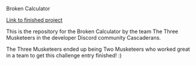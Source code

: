 Broken Calculator 

[Link to finished project](https://criminy-git.github.io/broken-calculator-challenge-entry/)

This is the repository for the Broken Calculator by the team The Three Musketeers in the developer Discord community Cascaderans. 

The Three Musketeers ended up being Two Musketeers who worked great in a team to get this challenge entry finished! :)

